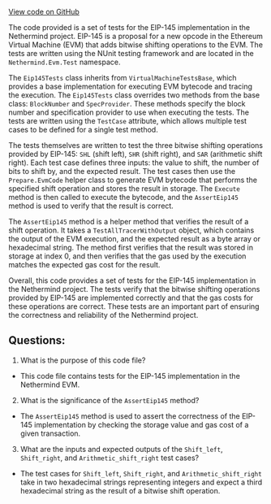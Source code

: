 [View code on GitHub](https://github.com/nethermindeth/nethermind/Nethermind.Evm.Test/Eip145Tests.cs)

The code provided is a set of tests for the EIP-145 implementation in the Nethermind project. EIP-145 is a proposal for a new opcode in the Ethereum Virtual Machine (EVM) that adds bitwise shifting operations to the EVM. The tests are written using the NUnit testing framework and are located in the `Nethermind.Evm.Test` namespace.

The `Eip145Tests` class inherits from `VirtualMachineTestsBase`, which provides a base implementation for executing EVM bytecode and tracing the execution. The `Eip145Tests` class overrides two methods from the base class: `BlockNumber` and `SpecProvider`. These methods specify the block number and specification provider to use when executing the tests. The tests are written using the `TestCase` attribute, which allows multiple test cases to be defined for a single test method.

The tests themselves are written to test the three bitwise shifting operations provided by EIP-145: `SHL` (shift left), `SHR` (shift right), and `SAR` (arithmetic shift right). Each test case defines three inputs: the value to shift, the number of bits to shift by, and the expected result. The test cases then use the `Prepare.EvmCode` helper class to generate EVM bytecode that performs the specified shift operation and stores the result in storage. The `Execute` method is then called to execute the bytecode, and the `AssertEip145` method is used to verify that the result is correct.

The `AssertEip145` method is a helper method that verifies the result of a shift operation. It takes a `TestAllTracerWithOutput` object, which contains the output of the EVM execution, and the expected result as a byte array or hexadecimal string. The method first verifies that the result was stored in storage at index 0, and then verifies that the gas used by the execution matches the expected gas cost for the result.

Overall, this code provides a set of tests for the EIP-145 implementation in the Nethermind project. The tests verify that the bitwise shifting operations provided by EIP-145 are implemented correctly and that the gas costs for these operations are correct. These tests are an important part of ensuring the correctness and reliability of the Nethermind project.
## Questions: 
 1. What is the purpose of this code file?
- This code file contains tests for the EIP-145 implementation in the Nethermind EVM.

2. What is the significance of the `AssertEip145` method?
- The `AssertEip145` method is used to assert the correctness of the EIP-145 implementation by checking the storage value and gas cost of a given transaction.

3. What are the inputs and expected outputs of the `Shift_left`, `Shift_right`, and `Arithmetic_shift_right` test cases?
- The test cases for `Shift_left`, `Shift_right`, and `Arithmetic_shift_right` take in two hexadecimal strings representing integers and expect a third hexadecimal string as the result of a bitwise shift operation.